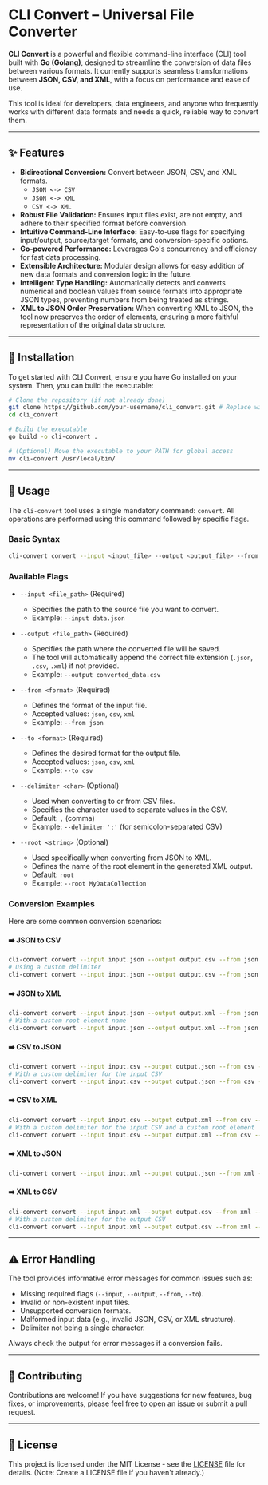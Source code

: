 # CLI Convert – Universal File Converter

**CLI Convert** is a powerful and flexible command-line interface (CLI) tool built with **Go (Golang)**, designed to streamline the conversion of data files between various formats. It currently supports seamless transformations between **JSON, CSV, and XML**, with a focus on performance and ease of use.

This tool is ideal for developers, data engineers, and anyone who frequently works with different data formats and needs a quick, reliable way to convert them.

---

## ✨ Features

*   **Bidirectional Conversion:** Convert between JSON, CSV, and XML formats.
    *   `JSON <-> CSV`
    *   `JSON <-> XML`
    *   `CSV <-> XML`
*   **Robust File Validation:** Ensures input files exist, are not empty, and adhere to their specified format before conversion.
*   **Intuitive Command-Line Interface:** Easy-to-use flags for specifying input/output, source/target formats, and conversion-specific options.
*   **Go-powered Performance:** Leverages Go's concurrency and efficiency for fast data processing.
*   **Extensible Architecture:** Modular design allows for easy addition of new data formats and conversion logic in the future.
*   **Intelligent Type Handling:** Automatically detects and converts numerical and boolean values from source formats into appropriate JSON types, preventing numbers from being treated as strings.
*   **XML to JSON Order Preservation:** When converting XML to JSON, the tool now preserves the order of elements, ensuring a more faithful representation of the original data structure.

---

## 🚀 Installation

To get started with CLI Convert, ensure you have Go installed on your system. Then, you can build the executable:

```bash
# Clone the repository (if not already done)
git clone https://github.com/your-username/cli_convert.git # Replace with actual repo URL
cd cli_convert

# Build the executable
go build -o cli-convert .

# (Optional) Move the executable to your PATH for global access
mv cli-convert /usr/local/bin/
```

---

## 📖 Usage

The `cli-convert` tool uses a single mandatory command: `convert`. All operations are performed using this command followed by specific flags.

### Basic Syntax

```bash
cli-convert convert --input <input_file> --output <output_file> --from <source_format> --to <target_format> [options]
```

### Available Flags

*   `--input <file_path>` (Required)
    *   Specifies the path to the source file you want to convert.
    *   Example: `--input data.json`

*   `--output <file_path>` (Required)
    *   Specifies the path where the converted file will be saved.
    *   The tool will automatically append the correct file extension (`.json`, `.csv`, `.xml`) if not provided.
    *   Example: `--output converted_data.csv`

*   `--from <format>` (Required)
    *   Defines the format of the input file.
    *   Accepted values: `json`, `csv`, `xml`
    *   Example: `--from json`

*   `--to <format>` (Required)
    *   Defines the desired format for the output file.
    *   Accepted values: `json`, `csv`, `xml`
    *   Example: `--to csv`

*   `--delimiter <char>` (Optional)
    *   Used when converting to or from CSV files.
    *   Specifies the character used to separate values in the CSV.
    *   Default: `,` (comma)
    *   Example: `--delimiter ';'` (for semicolon-separated CSV)

*   `--root <string>` (Optional)
    *   Used specifically when converting from JSON to XML.
    *   Defines the name of the root element in the generated XML output.
    *   Default: `root`
    *   Example: `--root MyDataCollection`

### Conversion Examples

Here are some common conversion scenarios:

#### ➡️ JSON to CSV

```bash
cli-convert convert --input input.json --output output.csv --from json --to csv
# Using a custom delimiter
cli-convert convert --input input.json --output output.csv --from json --to csv --delimiter ';'
```

#### ➡️ JSON to XML

```bash
cli-convert convert --input input.json --output output.xml --from json --to xml
# With a custom root element name
cli-convert convert --input input.json --output output.xml --from json --to xml --root MyJsonData
```

#### ➡️ CSV to JSON

```bash
cli-convert convert --input input.csv --output output.json --from csv --to json
# With a custom delimiter for the input CSV
cli-convert convert --input input.csv --output output.json --from csv --to json --delimiter ';'
```

#### ➡️ CSV to XML

```bash
cli-convert convert --input input.csv --output output.xml --from csv --to xml
# With a custom delimiter for the input CSV and a custom root element
cli-convert convert --input input.csv --output output.xml --from csv --to xml --delimiter ';' --root CsvRecords
```

#### ➡️ XML to JSON

```bash
cli-convert convert --input input.xml --output output.json --from xml --to json
```

#### ➡️ XML to CSV

```bash
cli-convert convert --input input.xml --output output.csv --from xml --to csv
# With a custom delimiter for the output CSV
cli-convert convert --input input.xml --output output.csv --from xml --to csv --delimiter '|'
```

---

## ⚠️ Error Handling

The tool provides informative error messages for common issues such as:

*   Missing required flags (`--input`, `--output`, `--from`, `--to`).
*   Invalid or non-existent input files.
*   Unsupported conversion formats.
*   Malformed input data (e.g., invalid JSON, CSV, or XML structure).
*   Delimiter not being a single character.

Always check the output for error messages if a conversion fails.

---

## 🤝 Contributing

Contributions are welcome! If you have suggestions for new features, bug fixes, or improvements, please feel free to open an issue or submit a pull request.

---

## 📄 License

This project is licensed under the MIT License - see the [LICENSE](LICENSE) file for details. (Note: Create a LICENSE file if you haven't already.)